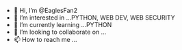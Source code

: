 - 👋 Hi, I’m @EaglesFan2
- 👀 I’m interested in ...PYTHON, WEB DEV, WEB SECURITY
- 🌱 I’m currently learning ...PYTHON
- 💞️ I’m looking to collaborate on ...
- 📫 How to reach me ...

<!---
EaglesFan2/EaglesFan2 is a ✨ special ✨ repository because its `README.md` (this file) appears on your GitHub profile.
You can click the Preview link to take a look at your changes.
--->
